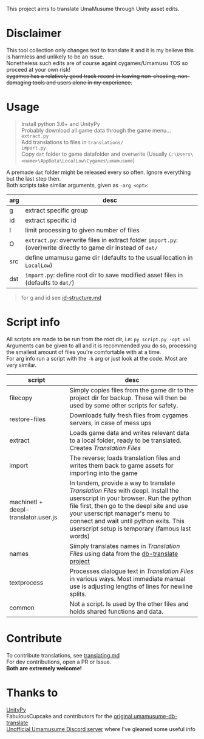 This project aims to translate UmaMusume through Unity asset edits.

# Disclaimer

This tool collection only changes text to translate it and it is my believe this is harmless and unlikely to be an issue.  
Nonetheless such edits are of course againt cygames/Umamusu TOS so proceed at your own risk!  
~~cygames has a relatively good track record in leaving non-cheating, non-damaging tools and users alone in my experience.~~

# Usage 

> Install python 3.6+ and UnityPy  
> Probably download all game data through the game menu...  
> `extract.py`  
> Add translations to files in `translations/`  
> `import.py`  
> Copy `dat` folder to game datafolder and overwrite (Usually `C:\Users\<name>\AppData\LocalLow\Cygames\umamusume`)

A premade `dat` folder might be released every so often. Ignore everything but the last step then.  
Both scripts take similar arguments, given as `-arg <opt>`:

arg|desc
---|---
g | extract specific group
id | extract specific id
l | limit processing to given number of files
O | `extract.py`: overwrite files in extract folder `import.py`: (over)write directly to game dir instead of `dat/`
src | define umamusu game dir (defaults to the usual location in `LocalLow`)
dst | `import.py`: define root dir to save modified asset files in (defaults to `dat/`)

> for g and id see [id-structure.md](id-structure.md)

# Script info

All scripts are made to be run from the root dir, i.e: `py script.py -opt val`  
Arguments can be given to all and it is recommended you do so, processing the smallest amount of files you're comfortable with at a time.  
For arg info run a script with the `-h` arg or just look at the code. Most are very similar.

script | desc
---|---
filecopy | Simply copies files from the game dir to the project dir for backup. These will then be used by some other scripts for safety.
restore-files | Downloads fully fresh files from cygames servers, in case of mess ups
extract | Loads game data and writes relevant data to a local folder, ready to be translated. Creates *Translation Files*
import | The reverse; loads translation files and writes them back to game assets for importing into the game
machinetl + deepl-translator.user.js | In tandem, provide a way to translate *Translation Files* with deepl. Install the userscript in your browser. Run the python file first, then go to the deepl site and use your userscript manager's menu to connect and wait until python exits. This userscript setup is temporary (famous last words)
names | Simply translates names in *Translation Files* using data from the [db-translate project](https://github.com/noccu/umamusume-db-translate)
textprocess | Processes dialogue text in *Translation Files* in various ways. Most immediate manual use is adjusting lengths of lines for newline splits.
common | Not a script. Is used by the other files and holds shared functions and data.

# Contribute

To contribute translations, see [translating.md](translating.md)  
For dev contributions, open a PR or Issue.  
**Both are extremely welcome!**

# Thanks to

[UnityPy](https://github.com/K0lb3/UnityPy)  
FabulousCupcake and contributors for the [original umamusume-db-translate](https://github.com/FabulousCupcake/umamusume-db-translate)  
[Unofficial Umamusume Discord server](https://discord.gg/umamusume) where I've gleaned some useful info

